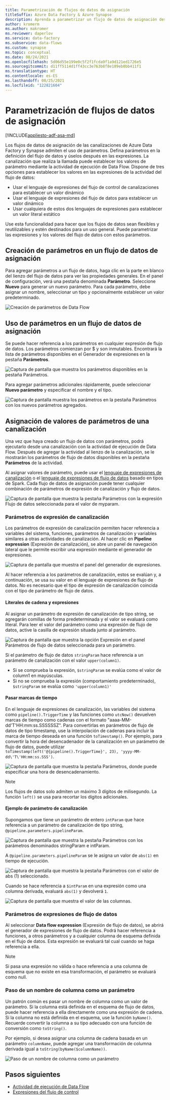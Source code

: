 ```yaml
---
title: Parametrización de flujos de datos de asignación
titleSuffix: Azure Data Factory & Azure Synapse
description: Aprenda a parametrizar un flujo de datos de asignación desde canalizaciones de Azure Data Factory y Azure Synapse Analytics
author: kromerm
ms.author: makromer
ms.reviewer: daperlov
ms.service: data-factory
ms.subservice: data-flows
ms.custom: synapse
ms.topic: conceptual
ms.date: 08/24/2021
ms.openlocfilehash: 5d06d55e199e0c5f2f1fcda9f1a9d121ed1726e5
ms.sourcegitcommit: d11ff5114d1ff43cc3e763b8f8e189eb0bb411f1
ms.translationtype: HT
ms.contentlocale: es-ES
ms.lasthandoff: 08/25/2021
ms.locfileid: "122821604"
---
```

# <a name="parameterizing-mapping-data-flows"></a>Parametrización de flujos de datos de asignación

[!INCLUDE[appliesto-adf-asa-md](includes/appliesto-adf-asa-md.md)] 

Los flujos de datos de asignación de las canalizaciones de Azure Data Factory y Synapse admiten el uso de parámetros. Defina parámetros en la definición del flujo de datos y úselos después en las expresiones. La canalización que realiza la llamada puede establecer los valores de parámetro mediante la actividad de ejecución de Data Flow. Dispone de tres opciones para establecer los valores en las expresiones de la actividad del flujo de datos:

* Usar el lenguaje de expresiones del flujo de control de canalizaciones para establecer un valor dinámico
* Usar el lenguaje de expresiones del flujo de datos para establecer un valor dinámico
* Usar cualquiera de estos dos lenguajes de expresiones para establecer un valor literal estático

Use esta funcionalidad para hacer que los flujos de datos sean flexibles y reutilizables y estén destinados para un uso general. Puede parametrizar las expresiones y los valores del flujo de datos con estos parámetros.

## <a name="create-parameters-in-a-mapping-data-flow"></a>Creación de parámetros en un flujo de datos de asignación

Para agregar parámetros a un flujo de datos, haga clic en la parte en blanco del lienzo del flujo de datos para ver las propiedades generales. En el panel de configuración, verá una pestaña denominada **Parámetro**. Seleccione **Nuevo** para generar un nuevo parámetro. Para cada parámetro, debe asignar un nombre, seleccionar un tipo y opcionalmente establecer un valor predeterminado.

![Creación de parámetros de Data Flow](media/data-flow/create-params.png "Creación de parámetros de Data Flow")

## <a name="use-parameters-in-a-mapping-data-flow"></a>Uso de parámetros en un flujo de datos de asignación 

Se puede hacer referencia a los parámetros en cualquier expresión de flujo de datos. Los parámetros comienzan por $ y son inmutables. Encontrará la lista de parámetros disponibles en el Generador de expresiones en la pestaña **Parámetros**.

![Captura de pantalla que muestra los parámetros disponibles en la pestaña Parámetros.](media/data-flow/parameter-expression.png "Expresión de parámetros de flujo de datos")

Para agregar parámetros adicionales rápidamente, puede seleccionar **Nuevo parámetro** y especificar el nombre y el tipo.

![Captura de pantalla muestra los parámetros en la pestaña Parámetros con los nuevos parámetros agregados.](media/data-flow/new-parameter-expression.png "Expresión de parámetros de flujo de datos")

## <a name="assign-parameter-values-from-a-pipeline"></a>Asignación de valores de parámetros de una canalización

Una vez que haya creado un flujo de datos con parámetros, podrá ejecutarlo desde una canalización con la actividad de ejecución de Data Flow. Después de agregar la actividad al lienzo de la canalización, se le mostrarán los parámetros de flujo de datos disponibles en la pestaña **Parámetros** de la actividad.

Al asignar valores de parámetro, puede usar el [lenguaje de expresiones de canalización](control-flow-expression-language-functions.md) o el [lenguaje de expresiones de flujo de datos](data-flow-expression-functions.md) basado en tipos de Spark. Cada flujo de datos de asignación puede tener cualquier combinación de parámetros de expresión de canalización y flujo de datos.

![Captura de pantalla que muestra la pestaña Parámetros con la expresión Flujo de datos seleccionada para el valor de myparam.](media/data-flow/parameter-assign.png "Establecimiento de un parámetro de Data Flow")

### <a name="pipeline-expression-parameters"></a>Parámetros de expresión de canalización

Los parámetros de expresión de canalización permiten hacer referencia a variables del sistema, funciones, parámetros de canalización y variables similares a otras actividades de canalización. Al hacer clic en **Pipeline expression** (Expresión de canalización), se abre un panel de navegación lateral que le permite escribir una expresión mediante el generador de expresiones.

![Captura de pantalla que muestra el panel del generador de expresiones.](media/data-flow/parameter-pipeline.png "Establecimiento de un parámetro de Data Flow")

Al hacer referencia a los parámetros de canalización, estos se evalúan y, a continuación, se usa su valor en el lenguaje de expresiones de flujo de datos. No es necesario que el tipo de expresión de canalización coincida con el tipo de parámetro de flujo de datos. 

#### <a name="string-literals-vs-expressions"></a>Literales de cadena y expresiones

Al asignar un parámetro de expresión de canalización de tipo string, se agregarán comillas de forma predeterminada y el valor se evaluará como literal. Para leer el valor del parámetro como una expresión de flujo de datos, active la casilla de expresión situada junto al parámetro.

![Captura de pantalla que muestra la opción Expresión en el panel Parámetros de flujo de datos seleccionada para un parámetro.](media/data-flow/string-parameter.png "Establecimiento de un parámetro de Data Flow")

Si el parámetro de flujo de datos `stringParam` hace referencia a un parámetro de canalización con el valor `upper(column1)`. 

- Si se comprueba la expresión, `$stringParam` se evalúa como el valor de column1 en mayúsculas.
- Si no se comprueba la expresión (comportamiento predeterminado), `$stringParam` se evalúa como `'upper(column1)'`

#### <a name="passing-in-timestamps"></a>Pasar marcas de tiempo

En el lenguaje de expresiones de canalización, las variables del sistema como `pipeline().TriggerTime` y las funciones como `utcNow()` devuelven marcas de tiempo como cadenas con el formato "aaaa-MM-dd\'T\'HH:mm:ss.SSSSSSZ". Para convertirlas en parámetros de flujo de datos de tipo timestamp, use la interpolación de cadenas para incluir la marca de tiempo deseada en una función `toTimestamp()`. Por ejemplo, para convertir la hora del desencadenador de la canalización en un parámetro de flujo de datos, puede utilizar `toTimestamp(left('@{pipeline().TriggerTime}', 23), 'yyyy-MM-dd\'T\'HH:mm:ss.SSS')`. 

![Captura de pantalla que muestra la pestaña Parámetros, donde puede especificar una hora de desencadenamiento.](media/data-flow/parameter-timestamp.png "Establecimiento de un parámetro de Data Flow")

> [!NOTE]
> Los flujos de datos solo admiten un máximo 3 dígitos de milisegundo. La función `left()` se usa para recortar los dígitos adicionales.

#### <a name="pipeline-parameter-example"></a>Ejemplo de parámetro de canalización

Supongamos que tiene un parámetro de entero `intParam` que hace referencia a un parámetro de canalización de tipo string, `@pipeline.parameters.pipelineParam`. 

![Captura de pantalla que muestra la pestaña Parámetros con los parámetros denominados stringParam e intParam.](media/data-flow/parameter-pipeline-2.png "Establecimiento de un parámetro de Data Flow")

A `@pipeline.parameters.pipelineParam` se le asigna un valor de `abs(1)` en tiempo de ejecución.

![Captura de pantalla que muestra la pestaña Parámetros con el valor de abs (1) seleccionado.](media/data-flow/parameter-pipeline-4.png "Establecimiento de un parámetro de Data Flow")

Cuando se hace referencia a `$intParam` en una expresión como una columna derivada, evaluará `abs(1)` y devolverá `1`. 

![Captura de pantalla que muestra el valor de las columnas.](media/data-flow/parameter-pipeline-3.png "Establecimiento de un parámetro de Data Flow")

### <a name="data-flow-expression-parameters"></a>Parámetros de expresiones de flujo de datos

Al seleccionar **Data flow expression** (Expresión de flujo de datos), se abrirá el generador de expresiones de flujo de datos. Podrá hacer referencia a funciones, a otros parámetros y a cualquier columna de esquema definida en el flujo de datos. Esta expresión se evaluará tal cual cuando se haga referencia a ella.

> [!NOTE]
> Si pasa una expresión no válida o hace referencia a una columna de esquema que no existe en esa transformación, el parámetro se evaluará como null.


### <a name="passing-in-a-column-name-as-a-parameter"></a>Paso de un nombre de columna como un parámetro

Un patrón común es pasar un nombre de columna como un valor de parámetro. Si la columna está definida en el esquema de flujo de datos, puede hacer referencia a ella directamente como una expresión de cadena. Si la columna no está definida en el esquema, use la función `byName()`. Recuerde convertir la columna a su tipo adecuado con una función de conversión como `toString()`.

Por ejemplo, si desea asignar una columna de cadena basada en un parámetro `columnName`, puede agregar una transformación de columna derivada igual a `toString(byName($columnName))`.

![Paso de un nombre de columna como un parámetro](media/data-flow/parameterize-column-name.png "Paso de un nombre de columna como un parámetro")

## <a name="next-steps"></a>Pasos siguientes
* [Actividad de ejecución de Data Flow](control-flow-execute-data-flow-activity.md)
* [Expresiones del flujo de control](control-flow-expression-language-functions.md)
